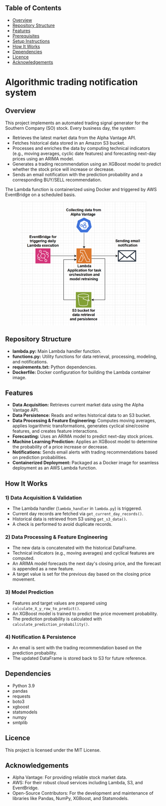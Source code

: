 <h2>Table of Contents</h2>
<ul>
  <li><a href="#overview">Overview</a></li>
  <li><a href="#repository-structure">Repository Structure</a></li>
  <li><a href="#features">Features</a></li>
  <li><a href="#prerequisites">Prerequisites</a></li>
  <li><a href="#setup-instructions">Setup Instructions</a></li>
  <li><a href="#how-it-works">How It Works</a></li>
  <li><a href="#dependencies">Dependencies</a></li>
  <li><a href="#licence">Licence</a></li>
  <li><a href="#acknowledgements">Acknowledgements</a></li>
</ul>

<h1>Algorithmic trading notification system</h1> 

<h2>Overview</h2>
<p>This project implements an automated trading signal generator for the Southern Company (SO) stock. Every business day, the system:</p>
<ul>
  <li>Retrieves the latest market data from the Alpha Vantage API.</li>
  <li>Fetches historical data stored in an Amazon S3 bucket.</li>
  <li>Processes and enriches the data by computing technical indicators (e.g., moving averages, cyclic date features) and forecasting next-day prices using an ARIMA model.</li>
  <li>Generates a trading recommendation using an XGBoost model to predict whether the stock price will increase or decrease.</li>
  <li>Sends an email notification with the prediction probability and a corresponding BUY/SELL recommendation.</li>
</ul>
<p>The Lambda function is containerized using Docker and triggered by AWS EventBridge on a scheduled basis.</p>

<p align="center">
 <img src="architecture4.png" height="400">
</p>

<h2>Repository Structure</h2>
<ul>
  <li><strong>lambda.py:</strong> Main Lambda handler function.</li>
  <li><strong>functions.py:</strong> Utility functions for data retrieval, processing, modeling, and notifications.</li>
  <li><strong>requirements.txt:</strong> Python dependencies.</li>
  <li><strong>Dockerfile:</strong> Docker configuration for building the Lambda container image.</li>
</ul>

<h2>Features</h2>
<ul>
  <li><strong>Data Acquisition:</strong> Retrieves current market data using the Alpha Vantage API.</li>
  <li><strong>Data Persistence:</strong> Reads and writes historical data to an S3 bucket.</li>
  <li><strong>Data Processing & Feature Engineering:</strong> Computes moving averages, applies logarithmic transformations, generates cyclical sine/cosine features, and creates feature interactions.</li>
  <li><strong>Forecasting:</strong> Uses an ARIMA model to predict next-day stock prices.</li>
  <li><strong>Machine Learning Prediction:</strong> Applies an XGBoost model to determine the probability of a price increase or decrease.</li>
  <li><strong>Notifications:</strong> Sends email alerts with trading recommendations based on prediction probabilities.</li>
  <li><strong>Containerized Deployment:</strong> Packaged as a Docker image for seamless deployment as an AWS Lambda function.</li>
</ul>

<h2>How It Works</h2>
<h3>1) Data Acquisition & Validation</h3>
<ul>
  <li>The Lambda handler (<code>lambda_handler</code> in <code>lambda.py</code>) is triggered.</li>
  <li>Current day records are fetched via <code>get_current_day_records()</code>.</li>
  <li>Historical data is retrieved from S3 using <code>get_s3_data()</code>.</li>
  <li>A check is performed to avoid duplicate records.</li>
</ul>

<h3>2) Data Processing & Feature Engineering</h3>
<ul>
  <li>The new data is concatenated with the historical DataFrame.</li>
  <li>Technical indicators (e.g., moving averages) and cyclical features are computed.</li>
  <li>An ARIMA model forecasts the next day's closing price, and the forecast is appended as a new feature.</li>
  <li>A target value is set for the previous day based on the closing price movement.</li>
</ul>

<h3>3) Model Prediction</h3>
<ul>
  <li>Features and target values are prepared using <code>calculate_X_y_row_to_predict()</code>.</li>
  <li>An XGBoost model is trained to predict the price movement probability.</li>
  <li>The prediction probability is calculated with <code>calculate_prediction_probability()</code>.</li>
</ul>

<h3>4) Notification & Persistence</h3>
<ul>
  <li>An email is sent with the trading recommendation based on the prediction probability.</li>
  <li>The updated DataFrame is stored back to S3 for future reference.</li>
</ul>

<h2>Dependencies</h2>
<ul>
  <li>Python 3.9</li>
  <li>pandas</li>
  <li>requests</li>
  <li>boto3</li>
  <li>xgboost</li>
  <li>statsmodels</li>
  <li>numpy</li>
  <li>smtplib</li>
</ul>

<h2>Licence</h2>
<p>This project is licensed under the MIT License.</p>

<h2>Acknowledgements</h2>
<ul>
  <li>Alpha Vantage: For providing reliable stock market data.</li>
  <li>AWS: For their robust cloud services including Lambda, S3, and EventBridge.</li>
  <li>Open-Source Contributors: For the development and maintenance of libraries like Pandas, NumPy, XGBoost, and Statsmodels.</li>
</ul>
